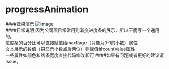 # progressAnimation
####效果演示
![image](https://github.com/neon233/progressAnimation/blob/master/demo.gif)   
####日常说明
因为公司项目常常用到渐变进度条的展示，所以干脆写一个通用的。          
进度条的百分比可以直接赋值给maxRage（只能为0-1的小数）属性      
文本展示的数值（只显示小数点后两位）则赋值给countValue属性      
一些属性如颜色和线条宽度直接代码修改即可
####如果有问题或者更好的建议请Issue。
